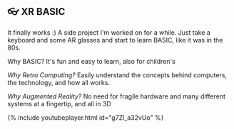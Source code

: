 ## 👓 XR BASIC 

It finally works :) A side project I'm worked on for a while. Just take a keyboard and some AR glasses and start to learn BASIC, like it was in the 80s.

Why BASIC?
It's fun and easy to learn, also for children's

*Why Retro Computing?*
Easily understand the concepts behind computers, the technology, and how all works.

*Why Augmented Reality?*
No need for fragile hardware and many different systems at a fingertip, and all in 3D

{% include youtubeplayer.html id="g7Zl_a32vUo" %}